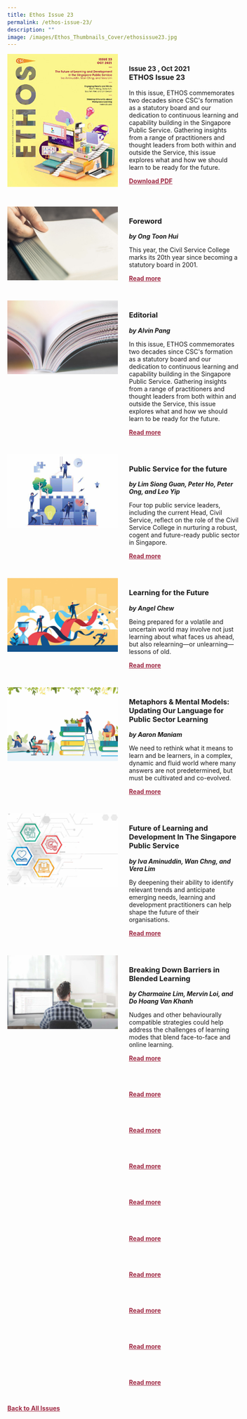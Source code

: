 ```yaml
---
title: Ethos Issue 23
permalink: /ethos-issue-23/
description: ""
image: /images/Ethos_Thumbnails_Cover/ethosissue23.jpg
---
```

<style>

.back a
{
	color: #9f2943;
	font-weight: bold;
	}
	
.cat
   {
   font-size: 15px;
   }

.text
{
	width: 50%;
}	
	
.img1 img
{
margin-top:25px;	
}	
	
.img img
{
margin-top:15px;	
}		
	
.button1 a
{
	color: #9f2943;
	font-weight:bold;
}
	

.grid-container {
	display: grid;
	grid-template-columns: 50% 50%;
	grid-column-gap: 5%;
	margin-bottom: 5%;
	}	
	
@media only screen and (max-width: 600px) {
	.grid-container {
		display: block;
	}
}	
</style>


<div class="grid-container">
	<div><img src="/images/Ethos_Thumbnails_Cover/ethosissue23.jpg"></div>
	<div>
		<h3><span class="cat">Issue 23 , Oct 2021</span><br>ETHOS Issue 23</h3>
		<p>In this issue, ETHOS commemorates two decades since CSC's formation as a statutory board and our dedication to continuous learning and capability building in the Singapore Public Service. Gathering insights from a range of practitioners and thought leaders from both within and outside the Service, this issue explores what and how we should learn to be ready for the future.</p>
		<div class="button1"><a target="_blank" href="https://go.gov.sg/ethos-issue-23">Download PDF</a></div>
	</div>
</div>

<br>

<div class="grid-container">
	<div><img src="/images/Landing_Banner_Images/tile_preface_foreword.jpg"></div>
	<div>
		<h3>Foreword</h3>
		<b><i>by Ong Toon Hui</i></b>
		<p>This year, the Civil Service College marks its 20th year since becoming a statutory board in 2001.</p>
		<div class="button1"><a href="/ethos-issue-23/foreword/">Read more</a></div>
	</div>
</div>

<br>

<div class="grid-container">
	<div><img src="/images/Landing_Banner_Images/tile_editorial.jpg"></div>
	<div>
		<h3>Editorial</h3>
		<b><i>by Alvin Pang</i></b>
		<p>In this issue, ETHOS commemorates two decades since CSC's formation as a statutory board and our dedication to continuous learning and capability building in the Singapore Public Service. Gathering insights from a range of practitioners and thought leaders from both within and outside the Service, this issue explores what and how we should learn to be ready for the future.</p>
		<div class="button1"><a href="/ethos-issue-23/editorial/">Read more</a></div>
	</div>
</div>

<br>

<div class="grid-container">
	<div><img src="/images/Cropped_images/Ethos_Issue_23/print23-01.jpg"></div>
	<div>
		<h3>Public Service for the future</h3>
		<b><i>by Lim Siong Guan, Peter Ho, Peter Ong, and Leo Yip</i></b>
		<p>Four top public service leaders, including the current Head, Civil Service, reflect on the role of the Civil Service College in nurturing a robust, cogent and future-ready public sector in Singapore.</p>
		<div class="button1"><a href="/ethos-issue-23/civil-service-college-preparing-the-public-service-for-the-future/">Read more</a></div>
	</div>
</div>

<br>

<div class="grid-container">
	<div><img src="/images/Cropped_images/Ethos_Issue_23/print23-02.jpg"></div>
	<div>
		<h3>Learning for the Future</h3>
		<b><i>by Angel Chew</i></b>
		<p>Being prepared for a volatile and uncertain world may involve not just learning about what faces us ahead, but also relearning—or unlearning—lessons of old.</p>
		<div class="button1"><a href="/ethos-issue-23/learning-for-the-future/">Read more</a></div>
	</div>
</div>

<br>

<div class="grid-container">
	<div><img src="/images/Cropped_images/Ethos_Issue_23/print23-03.jpg"></div>
	<div>
		<h3>Metaphors &amp; Mental Models: Updating Our Language for Public Sector Learning</h3>
		<b><i>by Aaron Maniam</i></b>
		<p>We need to rethink what it means to learn and be learners, in a complex, dynamic and fluid world where many answers are not predetermined, but must be cultivated and co-evolved.</p>
		<div class="button1"><a href="/ethos-issue-23/metaphors-mental-models-updating-our-language-for-public-sector-learning/">Read more</a></div>
	</div>
</div>

<br>

<div class="grid-container">
	<div><img src="/images/Cropped_images/Ethos_Issue_23/print23-04.jpg"></div>
	<div>
		<h3>Future of Learning and Development In The Singapore
Public Service</h3>
		<b><i>by Iva Aminuddin, Wan Chng, and Vera Lim</i></b>
		<p>By deepening their ability to identify relevant trends and anticipate emerging needs, learning and development practitioners can help shape the future of their organisations.</p>
		<div class="button1"><a href="/ethos-issue-23/the-future-of-learning-and-development-in-the-singapore-public-service/">Read more</a></div>
	</div>
</div>

<br>

<div class="grid-container">
	<div><img src="/images/Cropped_images/Ethos_Issue_23/print23-05.jpg"></div>
	<div>
		<h3>Breaking Down Barriers in Blended Learning</h3>
		<b><i>by Charmaine Lim, Mervin Loi, and Do Hoang Van Khanh</i></b>
		<p>Nudges and other behaviourally compatible strategies could help address the challenges of learning modes that blend face-to-face and online learning.</p>
		<div class="button1"><a href="/ethos-issue-23/breaking-down-barriers-in-blended-learning/">Read more</a></div>
	</div>
</div>

<br>

<div class="grid-container">
	<div><img src=""></div>
	<div>
		<h3></h3>
		<b><i></i></b>
		<p></p>
		<div class="button1"><a href="">Read more</a></div>
	</div>
</div>

<br>

<div class="grid-container">
	<div><img src=""></div>
	<div>
		<h3></h3>
		<b><i></i></b>
		<p></p>
		<div class="button1"><a href="">Read more</a></div>
	</div>
</div>

<br>

<div class="grid-container">
	<div><img src=""></div>
	<div>
		<h3></h3>
		<b><i></i></b>
		<p></p>
		<div class="button1"><a href="">Read more</a></div>
	</div>
</div>

<br>

<div class="grid-container">
	<div><img src=""></div>
	<div>
		<h3></h3>
		<b><i></i></b>
		<p></p>
		<div class="button1"><a href="">Read more</a></div>
	</div>
</div>

<br>

<div class="grid-container">
	<div><img src=""></div>
	<div>
		<h3></h3>
		<b><i></i></b>
		<p></p>
		<div class="button1"><a href="">Read more</a></div>
	</div>
</div>

<br>

<div class="grid-container">
	<div><img src=""></div>
	<div>
		<h3></h3>
		<b><i></i></b>
		<p></p>
		<div class="button1"><a href="">Read more</a></div>
	</div>
</div>

<br>

<div class="grid-container">
	<div><img src=""></div>
	<div>
		<h3></h3>
		<b><i></i></b>
		<p></p>
		<div class="button1"><a href="">Read more</a></div>
	</div>
</div>

<br>

<div class="grid-container">
	<div><img src=""></div>
	<div>
		<h3></h3>
		<b><i></i></b>
		<p></p>
		<div class="button1"><a href="">Read more</a></div>
	</div>
</div>

<br>

<div class="grid-container">
	<div><img src=""></div>
	<div>
		<h3></h3>
		<b><i></i></b>
		<p></p>
		<div class="button1"><a href="">Read more</a></div>
	</div>
</div>

<br>

<div class="back">
<a href="/all-issues/">Back to All Issues</a>
</div>